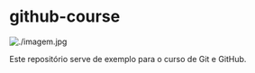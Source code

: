 # github-course

![./imagem.jpg](TesteDeImagem)

Este repositório serve de exemplo para o curso de Git e GitHub.


